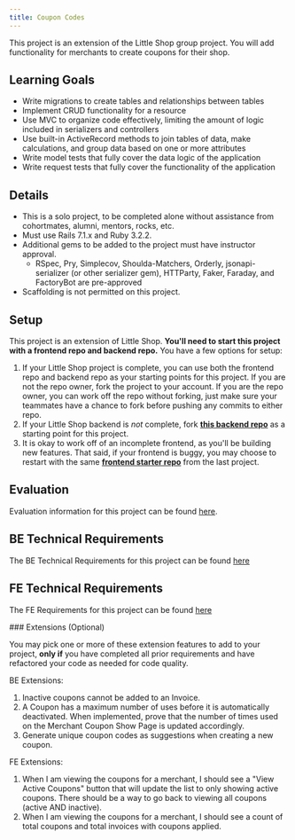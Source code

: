 ```yaml
---
title: Coupon Codes
---
```


This project is an extension of the Little Shop group project. You will add functionality for merchants to create coupons for their shop. 

## Learning Goals

* Write migrations to create tables and relationships between tables
* Implement CRUD functionality for a resource
* Use MVC to organize code effectively, limiting the amount of logic included in serializers and controllers
* Use built-in ActiveRecord methods to join tables of data, make calculations, and group data based on one or more attributes
* Write model tests that fully cover the data logic of the application
* Write request tests that fully cover the functionality of the application

## Details

* This is a solo project, to be completed alone without assistance from cohortmates, alumni, mentors, rocks, etc.
* Must use Rails 7.1.x and Ruby 3.2.2. 
* Additional gems to be added to the project must have instructor approval.
  * RSpec, Pry, Simplecov, Shoulda-Matchers, Orderly, jsonapi-serializer (or other serializer gem), HTTParty, Faker, Faraday, and FactoryBot are pre-approved
* Scaffolding is not permitted on this project.

## Setup

This project is an extension of Little Shop. **You'll need to start this project with a frontend repo and backend repo.** You have a few options for setup:

1. If your Little Shop project is complete, you can use both the frontend repo and backend repo as your starting points for this project. If you are not the repo owner, fork the project to your account. If you are the repo owner, you can work off the repo without forking, just make sure your teammates have a chance to fork before pushing any commits to either repo.
1. If your Little Shop backend is _not_ complete, fork **[this backend repo](https://github.com/turingschool-examples/little-shop-be-final-starter)** as a starting point for this project. 
1. It is okay to work off of an incomplete frontend, as you'll be building new features. That said, if your frontend is buggy, you may choose to restart with the same **[frontend starter repo](https://github.com/turingschool-examples/little-shop-fe-group-starter)** from the last project.


## Evaluation
Evaluation information for this project can be found [here](./evaluation).

## BE Technical Requirements
The BE Technical Requirements for this project can be found [here](./back_end_requirements)

## FE Technical Requirements
The FE Requirements for this project can be found [here](./front_end_requirements)

<section class="dropdown">
### Extensions (Optional)

You may pick one or more of these extension features to add to your project, **only if** you have completed all prior requirements and have refactored your code as needed for code quality.

BE Extensions:
1. Inactive coupons cannot be added to an Invoice. 
2. A Coupon has a maximum number of uses before it is automatically deactivated. When implemented, prove that the number of times used on the Merchant Coupon Show Page is updated accordingly. 
3. Generate unique coupon codes as suggestions when creating a new coupon.

FE Extensions:
1. When I am viewing the coupons for a merchant, I should see a "View Active Coupons" button that will update the list to only showing active coupons. There should be a way to go back to viewing all coupons (active AND inactive). 
2. When I am viewing the coupons for a merchant, I should see a count of total coupons and total invoices with coupons applied.
</section>

